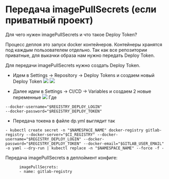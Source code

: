 # Передача imagePullSecrets (если приватный проект)

Для чего нужен imagePullSecrets и что такое Deploy Token?

Процесс деплоя это запуск docker контейнеров. Контейнеры хранятся под каждым пользователем отдельно. Так как все репозитории приватные, для выкачки образа нам нужно передать Deploy Token.

Для передачи imagePullSecrets нужно создать Deploy Token.

- Идем в  Settings → Repository  → Deploy Tokens и создаем новый Deploy Token
![](http://i.piccy.info/i9/c1f02cae1c651fca4b9de4c9bec5eaeb/1570100962/44226/1333933/deploy_token.png)
![](http://i.piccy.info/i9/fc02e9cb354bc3b767acbe18d11c6667/1570100990/33688/1333933/Snymok_ekrana_ot_2019_10_03_14_06_46.png)

- Далее идем в  Settings → CI/CD → Variables и создаем 2 новые переменные
![](http://i.piccy.info/i9/5e218844d22a68d5ae818051d881c01c/1566392227/23625/1333933/Snymok_ekrana_ot_2019_08_21_15_56_11.png)
Где
```
--docker-username="$REGISTRY_DEPLOY_LOGIN"
--docker-password="$REGISTRY_DEPLOY_TOKEN"
```
- Передача токена в файле dp.yml выглядит так

```
- kubectl create secret -n "$NAMESPACE_NAME" docker-registry gitlab-registry --docker-server="$CI_REGISTRY" --docker-username="$REGISTRY_DEPLOY_LOGIN" --docker-password="$REGISTRY_DEPLOY_TOKEN" --docker-email="$GITLAB_USER_EMAIL" -o yaml --dry-run | kubectl replace -n "$NAMESPACE_NAME" --force -f -
```

Передача imagePullSecrets в деплоймент конфиге:

```
      imagePullSecrets:
      - name: gitlab-registry

```

